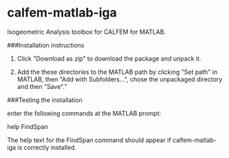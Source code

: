 # calfem-matlab-iga
Isogeometric Analysis toolbox for CALFEM for MATLAB.

###Installation instructions

1. Click "Download as zip" to download the package and unpack it. 

2. Add the these directories to the MATLAB path by clicking "Set path" in MATLAB, then "Add with Subfolders...", chose the unpackaged directory and then "Save"."


###Testing the installation

enter the following commands at the MATLAB prompt:

help FindSpan

The help text for the FindSpan command should appear if calfem-matlab-iga is correctly 
installed.

